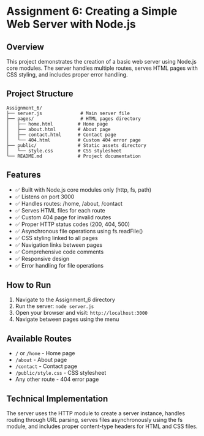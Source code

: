# Assignment 6: Creating a Simple Web Server with Node.js

## Overview
This project demonstrates the creation of a basic web server using Node.js core modules. The server handles multiple routes, serves HTML pages with CSS styling, and includes proper error handling.

## Project Structure
```
Assignment_6/
├── server.js              # Main server file
├── pages/                 # HTML pages directory
│   ├── home.html         # Home page
│   ├── about.html        # About page
│   ├── contact.html      # Contact page
│   └── 404.html          # Custom 404 error page
├── public/               # Static assets directory
│   └── style.css         # CSS stylesheet
└── README.md             # Project documentation
```

## Features
- ✅ Built with Node.js core modules only (http, fs, path)
- ✅ Listens on port 3000
- ✅ Handles routes: /home, /about, /contact
- ✅ Serves HTML files for each route
- ✅ Custom 404 page for invalid routes
- ✅ Proper HTTP status codes (200, 404, 500)
- ✅ Asynchronous file operations using fs.readFile()
- ✅ CSS styling linked to all pages
- ✅ Navigation links between pages
- ✅ Comprehensive code comments
- ✅ Responsive design
- ✅ Error handling for file operations

## How to Run
1. Navigate to the Assignment_6 directory
2. Run the server: `node server.js`
3. Open your browser and visit: `http://localhost:3000`
4. Navigate between pages using the menu

## Available Routes
- `/` or `/home` - Home page
- `/about` - About page  
- `/contact` - Contact page
- `/public/style.css` - CSS stylesheet
- Any other route - 404 error page

## Technical Implementation
The server uses the HTTP module to create a server instance, handles routing through URL parsing, serves files asynchronously using the fs module, and includes proper content-type headers for HTML and CSS files.
